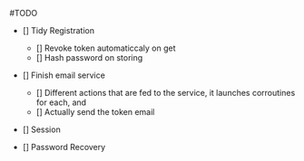 #TODO
- [] Tidy Registration
    - [] Revoke token automaticcaly on get
    - [] Hash password on storing

- [] Finish email service
    - [] Different actions that are fed to the service, it launches corroutines for each, and 
    - [] Actually send the token email

- [] Session
- [] Password Recovery
